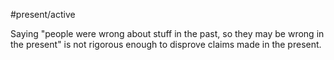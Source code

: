 #present/active 

Saying "people were wrong about stuff in the past, so they may be wrong in the present" is not rigorous enough to disprove claims made in the present.